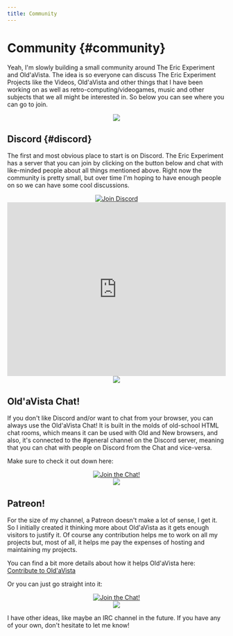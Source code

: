 ```yaml
---
title: Community
---
```


# Community {#community}

Yeah, I'm slowly building a small community around The Eric Experiment and Old'aVista.
The idea is so everyone can discuss The Eric Experiment Projects like the Videos, Old'aVista and other things that I have been working on as well as retro-computing/videogames, music and other subjects that we all might be interested in. So below you can see where you can go to join.

<center>
  <img src="/contents/public/anibar.gif" />
</center>

## Discord {#discord}

The first and most obvious place to start is on Discord. The Eric Experiment has a server that you can join by clicking on the button below and chat with like-minded people about all things mentioned above.
Right now the community is pretty small, but over time I'm hoping to have enough people on so we can have some cool discussions.

<center>
<a href="https://discord.gg/PsnWrjadqt" target="_blank"><img src="/contents/pages/community/discord.gif" alt="Join Discord" border="0"></a>
</center>

<!-- [ShowFor "modern"] -->
<iframe src="https://discord.com/widget?id=866467903381176330&theme=dark" width="100%" height="400" allowtransparency="true" frameborder="0" sandbox="allow-popups allow-popups-to-escape-sandbox allow-same-origin allow-scripts"></iframe>
<!-- [EndShowFor] -->

<center>
  <img src="/contents/public/anibar.gif" />
</center>

## Old'aVista Chat!

If you don't like Discord and/or want to chat from your browser, you can always use the Old'aVista Chat! It is built in the molds of old-school HTML chat rooms, which means it can be used with Old and New browsers, and also, it's connected to the #general channel on the Discord server, meaning that you can chat with people on Discord from the Chat and vice-versa.

Make sure to check it out down here:

<center>
<a href="//chat.oldavista.com" target="_blank"><img src="/contents/pages/community/oldavista-chat.gif" alt="Join the Chat!" border="0"></a>
</center>

<center>
  <img src="/contents/public/anibar.gif" />
</center>

## Patreon!

For the size of my channel, a Patreon doesn't make a lot of sense, I get it. So I initially created it thinking more about Old'aVista as it gets enough visitors to justify it. Of course any contribution helps me to work on all my projects but, most of all, it helps me pay the expenses of hosting and maintaining my projects.

You can find a bit more details about how it helps Old'aVista here: [Contribute to Old'aVista](http://www.oldavista.com/contribute.php#patreon)

Or you can just go straight into it:

<center>
<a href="https://www.patreon.com/theericexperiment" target="_blank"><img src="/contents/pages/community/patreon-large.gif" alt="Join the Chat!" border="0"></a>
</center>

<center>
  <img src="/contents/public/anibar.gif" />
</center>

I have other ideas, like maybe an IRC channel in the future. If you have any of your own, don't hesitate to let me know!
